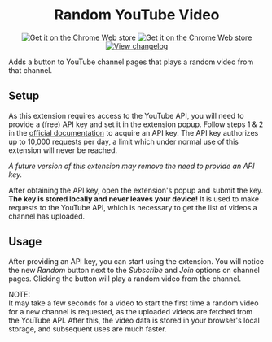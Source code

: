 <h1 align="center">Random YouTube Video</h1>

<p align="center">
<a href="https://chrome.google.com/webstore/detail/random-youtube-video/kijgnjhogkjodpakfmhgleobifempckf">
        <img src="https://img.shields.io/chrome-web-store/v/kijgnjhogkjodpakfmhgleobifempckf"
            alt="Get it on the Chrome Web store"></a>
<a href="https://chrome.google.com/webstore/detail/random-youtube-video/kijgnjhogkjodpakfmhgleobifempckf">
        <img src="https://img.shields.io/chrome-web-store/rating-count/kijgnjhogkjodpakfmhgleobifempckf"
            alt="Get it on the Chrome Web store"></a>
<a href="https://github.com/NikkelM/Random-YouTube-Video/tree/main/CHANGELOG.md">
        <img src="https://img.shields.io/badge/View-changelog-lightgrey"
            alt="View changelog"></a>
</p>

Adds a button to YouTube channel pages that plays a random video from that channel.

## Setup

As this extension requires access to the YouTube API, you will need to provide a (free) API key and set it in the extension popup.
Follow steps 1 & 2 in the [official documentation](https://developers.google.com/youtube/v3/getting-started) to acquire an API key.
The API key authorizes up to 10,000 requests per day, a limit which under normal use of this extension will never be reached.

*A future version of this extension may remove the need to provide an API key.*

After obtaining the API key, open the extension's popup and submit the key. 
**The key is stored locally and never leaves your device!**
It is used to make requests to the YouTube API, which is necessary to get the list of videos a channel has uploaded.

## Usage

After providing an API key, you can start using the extension.
You will notice the new *Random* button next to the *Subscribe* and *Join* options on channel pages.
Clicking the button will play a random video from the channel.

NOTE:<br>
It may take a few seconds for a video to start the first time a random video for a new channel is requested, as the uploaded videos are fetched from the YouTube API.
After this, the video data is stored in your browser's local storage, and subsequent uses are much faster.